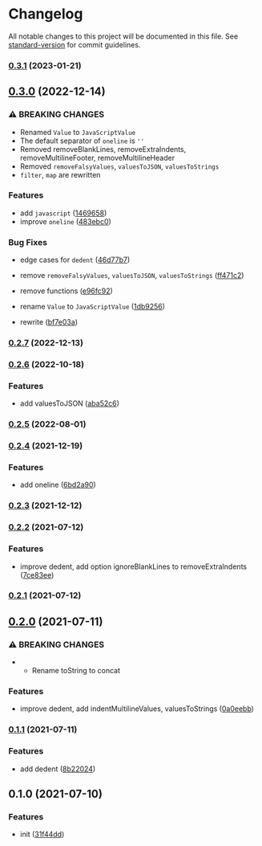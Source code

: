 # Changelog

All notable changes to this project will be documented in this file. See [standard-version](https://github.com/conventional-changelog/standard-version) for commit guidelines.

### [0.3.1](https://github.com/BlackGlory/extra-tags/compare/v0.3.0...v0.3.1) (2023-01-21)

## [0.3.0](https://github.com/BlackGlory/extra-tags/compare/v0.2.7...v0.3.0) (2022-12-14)


### ⚠ BREAKING CHANGES

* Renamed `Value` to `JavaScriptValue`
* The default separator of `oneline` is `''`
* Removed removeBlankLines, removeExtraIndents, removeMultilineFooter, removeMultilineHeader
* Removed `removeFalsyValues`, `valuesToJSON`, `valuesToStrings`
* `filter`, `map` are rewritten

### Features

* add `javascript` ([1469658](https://github.com/BlackGlory/extra-tags/commit/1469658fa0c48fe95a89d4e433b749d83905cabd))
* improve `oneline` ([483ebc0](https://github.com/BlackGlory/extra-tags/commit/483ebc0b3b0ad9090f8c61a7fe0a3233a3c5b3a7))


### Bug Fixes

* edge cases for `dedent` ([46d77b7](https://github.com/BlackGlory/extra-tags/commit/46d77b7faa1dea86a5b1cb0b4d25748f24fedee6))


* remove `removeFalsyValues`, `valuesToJSON`, `valuesToStrings` ([ff471c2](https://github.com/BlackGlory/extra-tags/commit/ff471c2ed1d94cb9f08b801b9e97704e5a6b4153))
* remove functions ([e96fc92](https://github.com/BlackGlory/extra-tags/commit/e96fc922216e8515cd9e1652b2466c08c6623e9a))
* rename `Value` to `JavaScriptValue` ([1db9256](https://github.com/BlackGlory/extra-tags/commit/1db9256c37a34f8b3d4b43e91d92035c514e33db))
* rewrite ([bf7e03a](https://github.com/BlackGlory/extra-tags/commit/bf7e03ab6dd7d47511261467969fec979b0eec72))

### [0.2.7](https://github.com/BlackGlory/extra-tags/compare/v0.2.6...v0.2.7) (2022-12-13)

### [0.2.6](https://github.com/BlackGlory/extra-tags/compare/v0.2.5...v0.2.6) (2022-10-18)


### Features

* add valuesToJSON ([aba52c6](https://github.com/BlackGlory/extra-tags/commit/aba52c6f02ef33b3fae196a00c6fc2d2e3f67549))

### [0.2.5](https://github.com/BlackGlory/extra-tags/compare/v0.2.4...v0.2.5) (2022-08-01)

### [0.2.4](https://github.com/BlackGlory/extra-tags/compare/v0.2.3...v0.2.4) (2021-12-19)


### Features

* add oneline ([6bd2a90](https://github.com/BlackGlory/extra-tags/commit/6bd2a904dbe4b471d50012e63a49a22c9612920b))

### [0.2.3](https://github.com/BlackGlory/extra-tags/compare/v0.2.2...v0.2.3) (2021-12-12)

### [0.2.2](https://github.com/BlackGlory/extra-tags/compare/v0.2.1...v0.2.2) (2021-07-12)


### Features

* improve dedent, add option ignoreBlankLines to removeExtraIndents ([7ce83ee](https://github.com/BlackGlory/extra-tags/commit/7ce83ee46bd3e314d500d0db5d708ada007f7d9d))

### [0.2.1](https://github.com/BlackGlory/extra-tags/compare/v0.2.0...v0.2.1) (2021-07-12)

## [0.2.0](https://github.com/BlackGlory/extra-tags/compare/v0.1.1...v0.2.0) (2021-07-11)


### ⚠ BREAKING CHANGES

* - Rename toString to concat

### Features

* improve dedent, add indentMultilineValues, valuesToStrings ([0a0eebb](https://github.com/BlackGlory/extra-tags/commit/0a0eebb6fc3ea4bdc5b93fecf258c6ba8a5fa99d))

### [0.1.1](https://github.com/BlackGlory/extra-tags/compare/v0.1.0...v0.1.1) (2021-07-11)


### Features

* add dedent ([8b22024](https://github.com/BlackGlory/extra-tags/commit/8b220245ce8e05230cab54a0df170f837b74aaa2))

## 0.1.0 (2021-07-10)


### Features

* init ([31f44dd](https://github.com/BlackGlory/extra-tags/commit/31f44ddb3a82b0c1f42c701726238ed629e83a0f))
